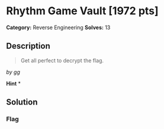 # Rhythm Game Vault [1972 pts]

**Category:** Reverse Engineering
**Solves:** 13

## Description
>Get all perfect to decrypt the flag.

_by gg_

**Hint**
* 

## Solution

### Flag

